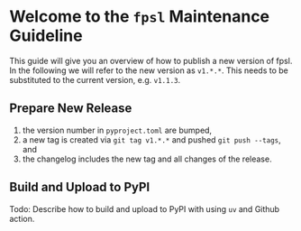 # Welcome to the `fpsl` Maintenance Guideline

This guide will give you an overview of how to publish a new version of fpsl. In the following we will refer to the new version as `v1.*.*`. This needs to be substituted to the current version, e.g. `v1.1.3`.

## Prepare New Release

1. the version number in `pyproject.toml` are bumped,
1. a new tag is created via `git tag v1.*.*` and pushed `git push --tags`, and
1. the changelog includes the new tag and all changes of the release.

## Build and Upload to PyPI

Todo: Describe how to build and upload to PyPI with using `uv` and Github action.